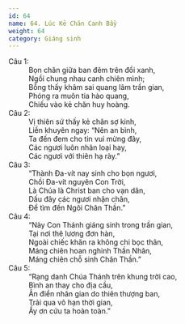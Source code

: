 ```yaml
---
id: 64
name: 64. Lúc Kẻ Chăn Canh Bầy
weight: 64
category: Giáng sinh
---
```

<dl><dt>Câu 1:</dt><dd data-verse="1">Bọn chăn giữa ban đêm trên đồi xanh, <br/>Ngồi chung nhau canh chiên mình; <br/>Bỗng thấy khâm sai quang lâm trần gian, <br/>Phóng ra muôn tia hào quang, <br/>Chiếu vào kẻ chăn huy hoàng. </dd><dt>Câu 2:</dt><dd data-verse="2">Vị thiên sứ thấy kẻ chăn sợ kinh, <br/>Liền khuyên ngay: “Nên an bình, <br/>Ta đến đem cho tin vui mừng đây, <br/>Các ngươi luôn nhân loại hay, <br/>Các ngươi với thiên hạ rày.” </dd><dt>Câu 3:</dt><dd data-verse="3">“Thành Đa-vít nay sinh cho bọn ngươi, <br/>Chồi Đa-vít nguyên Con Trời, <br/>Là Chúa là Christ ban cho vạn dân, <br/>Dấu đây các ngươi nhận chân, <br/>Để tìm đến Ngôi Chân Thần.” </dd><dt>Câu 4:</dt><dd data-verse="4">“Này Con Thánh giáng sinh trong trần gian, <br/>Tại nơi thê lương đơn hàn, <br/>Ngoài chiếc khăn ra không chi bọc thân, <br/>Máng chiên hoan nghinh Thần Nhân, <br/>Máng chiên chỗ sinh Chân Thần.” </dd><dt>Câu 5:</dt><dd data-verse="5">“Rạng danh Chúa Thánh trên khung trời cao, <br/>Bình an thay cho địa cầu, <br/>Ân điển nhân gian do thiên thượng ban, <br/>Trải qua vô hạn thời gian, <br/>Ấy ơn cứu ta hoàn toàn.” </dd></dl>
